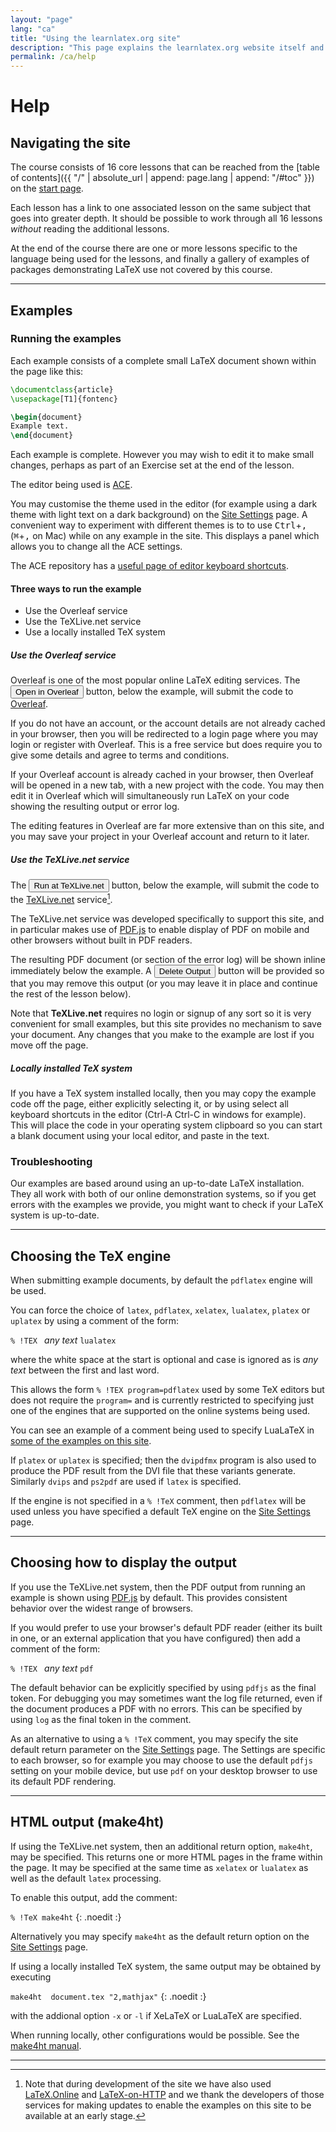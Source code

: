 ```yaml
---
layout: "page"
lang: "ca"
title: "Using the learnlatex.org site"
description: "This page explains the learnlatex.org website itself and how to best make use of it."
permalink: /ca/help
---
```


# Help


## Navigating the site

The course consists of 16 core lessons that can be reached from the [table of contents]({{ "/" | absolute_url | append: page.lang | append: "/#toc" }}) on the [start page](./).

Each lesson has a link to one associated lesson on the same subject
that goes into greater depth. It should be possible to work through
all 16 lessons _without_ reading the additional lessons.

At the end of the course there are one or more lessons specific to the
language being used for the lessons, and finally a gallery of examples
of packages demonstrating LaTeX use not covered by this course.

---

## Examples 

### Running the examples

Each example consists of a complete small LaTeX document shown within
the page like this:

```latex
\documentclass{article}
\usepackage[T1]{fontenc}

\begin{document}
Example text.
\end{document}
```

Each example is complete. However you may wish to edit it to make small
changes, perhaps as part of an Exercise set at the end of the lesson.

The editor being used is [ACE](https://ace.c9.io/).

You may customise the theme used in the editor (for example using a
dark theme with light text on a dark background) on the [Site Settings](settings) page.
A convenient way to experiment with different themes is to to use <kbd>Ctrl</kbd>+<kbd>,</kbd> (<kbd>⌘</kbd>+<kbd>,</kbd> on Mac)
while on any example in the site. This displays a panel which allows you to change all the ACE settings.

The ACE repository has a [useful page of editor keyboard shortcuts](https://github.com/ajaxorg/ace/wiki/Default-Keyboard-Shortcuts).



#### Three ways to run the example

* Use the Overleaf service
* Use the TeXLive.net service
* Use a locally installed TeX system

##### Use the Overleaf service

Overleaf is one of the most popular online LaTeX editing services. The 
<button>Open in Overleaf</button> button, below the example, will submit the 
code to [Overleaf](https://www.overleaf.com/about).

If you do not have an account, or the account details are not
already cached in your browser, then you will be redirected to a
login page where you may login or register with Overleaf. This is a
free service but does require you to give some details and agree to
terms and conditions.

If your Overleaf account is already cached in your browser, then
Overleaf will be opened in a new tab, with a new
project with the code. You may then edit it in
Overleaf which will simultaneously run LaTeX on your code showing
the resulting output or error log.

The editing features in Overleaf are far more extensive than on this
site, and you may save your project in your Overleaf account and
return to it later.

##### Use the TeXLive.net service

The <button>Run at TeXLive.net</button> button, below the example, will submit the code to the 
[TeXLive.net](https://texlive.net) service[^1].

The TeXLive.net service was developed specifically to support this site, and
in particular makes use of [PDF.js](https://mozilla.github.io/pdf.js/)
to enable display of PDF on mobile and other browsers without built in PDF 
readers.

The resulting PDF document (or section of the error log) will be
shown inline immediately below the example. A <button>Delete
Output</button> button will be provided so that you may remove this output
(or you may leave it in place and continue the rest of the lesson
below).

Note that **TeXLive.net** requires no login or signup of any sort
so it is very convenient for small examples, but this site
provides no  mechanism to save your document. Any changes that you
make to the example are lost if you move off the page.

##### Locally installed TeX system

If you have a TeX system installed locally, then you may copy the
example code off the page, either explicitly selecting it, or by
using select all keyboard shortcuts in the editor (Ctrl-A Ctrl-C
in windows for example). This will place the code in your operating system
clipboard so you can start a blank document using your local
editor, and paste in the text.
   
### Troubleshooting

Our examples are based around using an up-to-date LaTeX installation. They all 
work with both of our online demonstration systems, so if you get errors with 
the examples we provide, you might want to check if your LaTeX system is 
up-to-date.

---

## Choosing the TeX engine

When submitting example documents, by default the `pdflatex` engine will be used.

You can force the choice of `latex`, `pdflatex`, `xelatex`, `lualatex`,
`platex` or `uplatex` by using a comment of the form:

`% !TEX ` _any text_ `lualatex`

where the white space at the start is optional and case is ignored as
is _any text_ between the first and last word.

This allows the form `% !TEX program=pdflatex` used by some TeX editors
but does not require the `program=` and is currently restricted to
specifying just one of the engines that are supported on
the online systems being used.

You can see an example of a comment being used to specify LuaLaTeX in
[some of the examples on this site](more-14).

If `platex` or `uplatex` is specified; then the `dvipdfmx` program is
also used to produce the PDF result from the DVI file that these variants generate.
Similarly `dvips` and `ps2pdf` are used if `latex` is specified.

If the engine is not specified in a `% !TeX` comment, then `pdflatex` will be used
unless you have specified a default TeX engine on the [Site Settings](settings) page.

---

## Choosing how to display the output

If you use the TeXLive.net system, then the PDF
output from running an example is shown using
[PDF.js](https://mozilla.github.io/pdf.js/) by default. This provides
consistent behavior over the widest range of browsers.

If you would prefer to use your browser's default PDF reader (either
its built in one, or an external application that you have configured)
then add a comment of the form:

`% !TEX ` _any text_ `pdf`

The default behavior can be explicitly specified by using `pdfjs` as
the final token. For debugging you may sometimes want the log file
returned, even if the document produces a PDF with
no errors. This can be specified by using `log` as the final token in
the comment.

As an alternative to using a `% !TeX` comment, you may specify the
site default return parameter on the [Site Settings](settings)
page. The Settings are specific to each browser, so for example you
may choose to use the default `pdfjs` setting on your mobile device,
but use `pdf` on your desktop browser to use its default PDF rendering.


---

## HTML output (make4ht)

If using the TeXLive.net system, then an additional return option,
`make4ht`, may be specified. This returns one or more HTML pages
in the frame within the page. It may be specified at the same time
as `xelatex` or `lualatex` as well as the default `latex` processing.

To enable this output, add the comment:


`% !TeX make4ht`
{: .noedit :}


Alternatively you may specify `make4ht` as the default return option
on the [Site Settings](settings) page.


If using a locally installed TeX system, the same output may be obtained
by executing

`make4ht  document.tex "2,mathjax"`
{: .noedit :}

with the addional option `-x` or `-l` if XeLaTeX or LuaLaTeX are specified.

When running locally, other configurations would be possible. See the [make4ht
manual](https://texdoc.org/pkg/make4ht).

---

[^1]: Note that during development of the site we have also used 
      [LaTeX.Online](https://latexonline.cc/) and
      [LaTeX-on-HTTP](https://github.com/YtoTech/latex-on-http)
      and we thank the developers of those services for making updates to enable
      the examples on this site to be available at an early stage.

